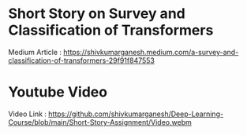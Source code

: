 # Short Story on Survey and Classification of Transformers

Medium Article : https://shivkumarganesh.medium.com/a-survey-and-classification-of-transformers-29f91f847553
# Youtube Video 

Video Link : https://github.com/shivkumarganesh/Deep-Learning-Course/blob/main/Short-Story-Assignment/Video.webm
